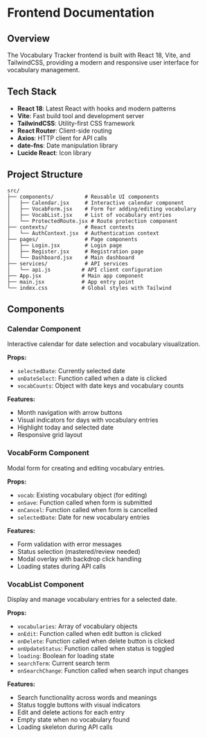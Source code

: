 # Frontend Documentation

## Overview

The Vocabulary Tracker frontend is built with React 18, Vite, and TailwindCSS, providing a modern and responsive user interface for vocabulary management.

## Tech Stack

- **React 18**: Latest React with hooks and modern patterns
- **Vite**: Fast build tool and development server
- **TailwindCSS**: Utility-first CSS framework
- **React Router**: Client-side routing
- **Axios**: HTTP client for API calls
- **date-fns**: Date manipulation library
- **Lucide React**: Icon library

## Project Structure

```
src/
├── components/          # Reusable UI components
│   ├── Calendar.jsx     # Interactive calendar component
│   ├── VocabForm.jsx    # Form for adding/editing vocabulary
│   ├── VocabList.jsx    # List of vocabulary entries
│   └── ProtectedRoute.jsx # Route protection component
├── contexts/            # React contexts
│   └── AuthContext.jsx  # Authentication context
├── pages/               # Page components
│   ├── Login.jsx        # Login page
│   ├── Register.jsx     # Registration page
│   └── Dashboard.jsx    # Main dashboard
├── services/            # API services
│   └── api.js          # API client configuration
├── App.jsx             # Main app component
├── main.jsx            # App entry point
└── index.css           # Global styles with Tailwind
```

## Components

### Calendar Component

Interactive calendar for date selection and vocabulary visualization.

**Props:**
- `selectedDate`: Currently selected date
- `onDateSelect`: Function called when a date is clicked
- `vocabCounts`: Object with date keys and vocabulary counts

**Features:**
- Month navigation with arrow buttons
- Visual indicators for days with vocabulary entries
- Highlight today and selected date
- Responsive grid layout

### VocabForm Component

Modal form for creating and editing vocabulary entries.

**Props:**
- `vocab`: Existing vocabulary object (for editing)
- `onSave`: Function called when form is submitted
- `onCancel`: Function called when form is cancelled
- `selectedDate`: Date for new vocabulary entries

**Features:**
- Form validation with error messages
- Status selection (mastered/review needed)
- Modal overlay with backdrop click handling
- Loading states during API calls

### VocabList Component

Display and manage vocabulary entries for a selected date.

**Props:**
- `vocabularies`: Array of vocabulary objects
- `onEdit`: Function called when edit button is clicked
- `onDelete`: Function called when delete button is clicked
- `onUpdateStatus`: Function called when status is toggled
- `loading`: Boolean for loading state
- `searchTerm`: Current search term
- `onSearchChange`: Function called when search input changes

**Features:**
- Search functionality across words and meanings
- Status toggle buttons with visual indicators
- Edit and delete actions for each entry
- Empty state when no vocabulary found
- Loading skeleton during API calls